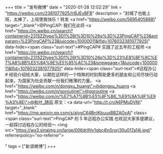 +++
title = "发布微博"
date = "2020-01-28 12:02:29"
link = "https://weibo.com/2381077925/IrBJEyBFB"
description = "封城了也能上班，太棒了，上班使我快乐！转发 <a href=\"https://weibo.com/5695405888\" target=\"_blank\">@PingCAP</a>: 我们在此将 <a href=\"https://m.weibo.cn/search?containerid=231522type%3D1%26t%3D10%26q%3D%23PingCAP%23&extparam=%23PingCAP%23&luicode=10000011&lfid=1076032381077925\" data-hide><span class=\"surl-text\">#PingCAP#</span></a> 实践了近五年的工程师 <a href=\"https://m.weibo.cn/search?containerid=231522type%3D1%26t%3D10%26q%3D%23%E8%BF%9C%E7%A8%8B%E5%8A%9E%E5%85%AC%23&isnewpage=1&luicode=10000011&lfid=1076032381077925\" data-hide><span class=\"surl-text\">#远程办公#</span></a> 经验介绍给大家，以期在这样的一个特殊的时刻帮助更多的朋友和公司尽快行动起来，为国家为社会贡献一份我们微薄的力量。 <a href=\"https://weibo.com/n/dongxu_huang\">@dongxu_huang</a> <a href=\"https://weibo.com/n/goroutine\">@goroutine</a> <a href=\"https://weibo.com/n/%E7%A7%8B%E5%8F%B6_%E9%9A%8F%E9%A3%8E\">@秋叶_随风</a> 原文：<a data-url=\"http://t.cn/A6PMuDVN\" target=\"_blank\" href=\"https://mp.weixin.qq.com/s/alygC64BnIKbuuxBBZAOxA\" class><span class=\"surl-text\">PingCAP 的 5 年远程办公实践</span></a> 也欢迎大家多提建议，一起探讨远程办公的经验～ <img src=\"https://wx3.sinaimg.cn/large/006drlfily1gbc4ln5rorj30u017a14i.jpg\" referrerpolicy=\"no-referrer\"><br><br>"
tags = ["新浪微博"]
+++
